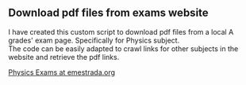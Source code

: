 ## Download pdf files from exams website

I have created this custom script to download pdf files from a local A grades' exam page. Specifically for Physics subject.  
The code can be easily adapted to crawl links for other subjects in the website and retrieve the pdf links.

[Physics Exams at emestrada.org](https://www.emestrada.org/#fisica)

